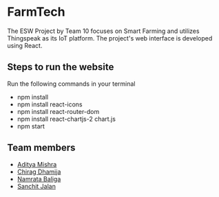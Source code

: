 # FarmTech
The ESW Project by Team 10 focuses on Smart Farming and utilizes Thingspeak as its IoT platform. The project's web interface is developed using React.

## Steps to run the website
Run the following commands in your terminal
- npm install
- npm install react-icons
- npm install react-router-dom
- npm install react-chartjs-2 chart.js
- npm start

## Team members
- [Aditya Mishra](https://github.com/AdityaMishraOG/)
- [Chirag Dhamija](https://github.com/chiragdhamija)
- [Namrata Baliga]()
- [Sanchit Jalan](https://github.com/sanchit27-jalan)

  
  
